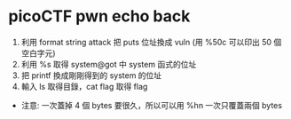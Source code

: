 # picoCTF pwn echo back
1. 利用 format string attack 把 puts 位址換成 vuln (用 %50c 可以印出 50 個空白字元)
2. 利用 %s 取得 system@got 中 system 函式的位址
3. 把 printf 換成剛剛得到的 system 的位址
4. 輸入 ls 取得目錄，cat flag 取得 flag
* 注意: 一次蓋掉 4 個 bytes 要很久，所以可以用 %hn 一次只覆蓋兩個 bytes


